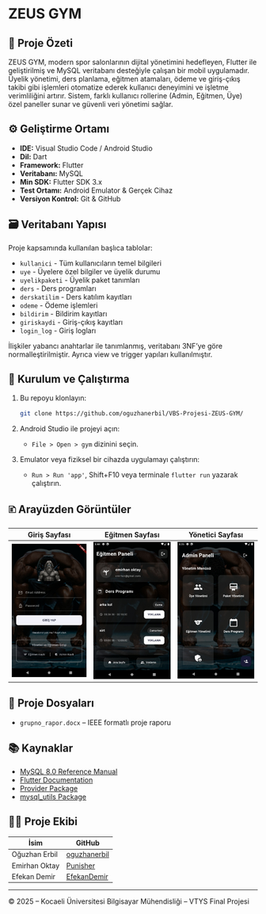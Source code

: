 
# ZEUS GYM

## 📌 Proje Özeti

ZEUS GYM, modern spor salonlarının dijital yönetimini hedefleyen, Flutter ile geliştirilmiş ve MySQL veritabanı desteğiyle çalışan bir mobil uygulamadır. Üyelik yönetimi, ders planlama, eğitmen atamaları, ödeme ve giriş-çıkış takibi gibi işlemleri otomatize ederek kullanıcı deneyimini ve işletme verimliliğini artırır. Sistem, farklı kullanıcı rollerine (Admin, Eğitmen, Üye) özel paneller sunar ve güvenli veri yönetimi sağlar.

## ⚙️ Geliştirme Ortamı

* **IDE:** Visual Studio Code / Android Studio
* **Dil:** Dart
* **Framework:** Flutter
* **Veritabanı:** MySQL
* **Min SDK:** Flutter SDK 3.x
* **Test Ortamı:** Android Emulator & Gerçek Cihaz
* **Versiyon Kontrol:** Git & GitHub

## 🗃️ Veritabanı Yapısı

Proje kapsamında kullanılan başlıca tablolar:

* `kullanici` - Tüm kullanıcıların temel bilgileri
* `uye` - Üyelere özel bilgiler ve üyelik durumu
* `uyelikpaketi` - Üyelik paket tanımları
* `ders` - Ders programları
* `derskatilim` - Ders katılım kayıtları
* `odeme` - Ödeme işlemleri
* `bildirim` - Bildirim kayıtları
* `giriskaydi` - Giriş-çıkış kayıtları
* `login_log` - Giriş logları

İlişkiler yabancı anahtarlar ile tanımlanmış, veritabanı 3NF’ye göre normalleştirilmiştir. Ayrıca view ve trigger yapıları kullanılmıştır.

## 🔧 Kurulum ve Çalıştırma

1. Bu repoyu klonlayın:

   ```bash
   git clone https://github.com/oguzhanerbil/VBS-Projesi-ZEUS-GYM/
   ```

2. Android Studio ile projeyi açın:

   * `File > Open > gym` dizinini seçin.

3. Emulator veya fiziksel bir cihazda uygulamayı çalıştırın:

   * `Run > Run 'app'`, Shift+F10 veya terminale `flutter run` yazarak çalıştırın.

## 🗈️ Arayüzden Görüntüler

| Giriş Sayfası                              | Eğitmen Sayfası                            | Yönetici Sayfası                      |
| -------------------------------------- | ---------------------------------------- | -------------------------------------- |
| ![giris](/login_page.jpeg)    | ![egitmen](/egitmen_page.jpeg)    | ![yonetici](/admin_page.jpeg)|

## 📁 Proje Dosyaları

* `grupno_rapor.docx` – IEEE formatlı proje raporu 


## 📚 Kaynaklar

* [MySQL 8.0 Reference Manual](https://dev.mysql.com/doc/refman/8.0/en/)
* [Flutter Documentation](https://flutter.dev/docs)
* [Provider Package](https://pub.dev/packages/provider)
* [mysql_utils Package](https://pub.dev/packages/mysql_utils)

## 🧑‍🏫 Proje Ekibi

| İsim | GitHub |
|------|--------|
| Oğuzhan Erbil | [oguzhanerbil](https://github.com/oguzhanerbil) |
| Emirhan Oktay | [Punisher](https://github.com/punisher7140) |
| Efekan Demir | [EfekanDemir](https://github.com/EfekanDemir) |


---

© 2025 – Kocaeli Üniversitesi Bilgisayar Mühendisliği – VTYS Final Projesi
